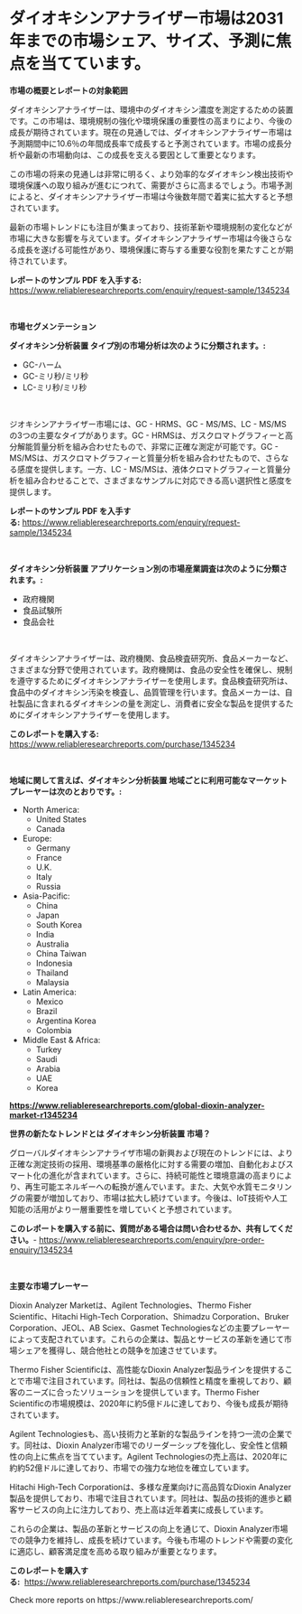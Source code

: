 <p><h1>ダイオキシンアナライザー市場は2031年までの市場シェア、サイズ、予測に焦点を当てています。</h1></p><p><strong>市場の概要とレポートの対象範囲</strong></p>
<p><p>ダイオキシンアナライザーは、環境中のダイオキシン濃度を測定するための装置です。この市場は、環境規制の強化や環境保護の重要性の高まりにより、今後の成長が期待されています。現在の見通しでは、ダイオキシンアナライザー市場は予測期間中に10.6％の年間成長率で成長すると予測されています。市場の成長分析や最新の市場動向は、この成長を支える要因として重要となります。</p><p>この市場の将来の見通しは非常に明るく、より効率的なダイオキシン検出技術や環境保護への取り組みが進むにつれて、需要がさらに高まるでしょう。市場予測によると、ダイオキシンアナライザー市場は今後数年間で着実に拡大すると予想されています。</p><p>最新の市場トレンドにも注目が集まっており、技術革新や環境規制の変化などが市場に大きな影響を与えています。ダイオキシンアナライザー市場は今後さらなる成長を遂げる可能性があり、環境保護に寄与する重要な役割を果たすことが期待されています。</p></p>
<p><strong>レポートのサンプル PDF を入手する:</strong> <a href="https://www.reliableresearchreports.com/enquiry/request-sample/1345234">https://www.reliableresearchreports.com/enquiry/request-sample/1345234</a></p>
<p>&nbsp;</p>
<p><strong>市場セグメンテーション</strong></p>
<p><strong>ダイオキシン分析装置 タイプ別の市場分析は次のように分類されます。:</strong></p>
<p><ul><li>GC-ハーム</li><li>GC-ミリ秒/ミリ秒</li><li>LC-ミリ秒/ミリ秒</li></ul></p>
<p>&nbsp;</p>
<p><p>ジオキシンアナライザー市場には、GC - HRMS、GC - MS/MS、LC - MS/MSの3つの主要なタイプがあります。GC - HRMSは、ガスクロマトグラフィーと高分解能質量分析を組み合わせたもので、非常に正確な測定が可能です。GC - MS/MSは、ガスクロマトグラフィーと質量分析を組み合わせたもので、さらなる感度を提供します。一方、LC - MS/MSは、液体クロマトグラフィーと質量分析を組み合わせることで、さまざまなサンプルに対応できる高い選択性と感度を提供します。</p></p>
<p><strong>レポートのサンプル PDF を入手する:</strong>&nbsp;<a href="https://www.reliableresearchreports.com/enquiry/request-sample/1345234">https://www.reliableresearchreports.com/enquiry/request-sample/1345234</a></p>
<p>&nbsp;</p>
<p><strong> ダイオキシン分析装置 アプリケーション別の市場産業調査は次のように分類されます。:</strong></p>
<p><ul><li>政府機関</li><li>食品試験所</li><li>食品会社</li></ul></p>
<p>&nbsp;</p>
<p><p>ダイオキシンアナライザーは、政府機関、食品検査研究所、食品メーカーなど、さまざまな分野で使用されています。政府機関は、食品の安全性を確保し、規制を遵守するためにダイオキシンアナライザーを使用します。食品検査研究所は、食品中のダイオキシン汚染を検査し、品質管理を行います。食品メーカーは、自社製品に含まれるダイオキシンの量を測定し、消費者に安全な製品を提供するためにダイオキシンアナライザーを使用します。</p></p>
<p><strong>このレポートを購入する:</strong>&nbsp; <a href="https://www.reliableresearchreports.com/purchase/1345234">https://www.reliableresearchreports.com/purchase/1345234</a></p>
<p>&nbsp;</p>
<p><strong>地域に関して言えば、ダイオキシン分析装置 地域ごとに利用可能なマーケットプレーヤーは次のとおりです。:</strong></p>
<p><ul>
    <li>
        North America:
        <ul>
            <li>United States</li>
            <li>Canada</li>
        </ul>
    </li>
    <li>
        Europe:
        <ul>
            <li>Germany</li>
            <li>France</li>
            <li>U.K.</li>
            <li>Italy</li>
            <li>Russia</li>
        </ul>
    </li>
    <li>
        Asia-Pacific:
        <ul>
            <li>China</li>
            <li>Japan</li>
            <li>South Korea</li>
            <li>India</li>
            <li>Australia</li>
            <li>China Taiwan</li>
            <li>Indonesia</li>
            <li>Thailand</li>
            <li>Malaysia</li>
        </ul>
    </li>
    <li>
        Latin America:
        <ul>
            <li>Mexico</li>
            <li>Brazil</li>
            <li>Argentina Korea</li>
            <li>Colombia</li>
        </ul>
    </li>
    <li>
        Middle East & Africa:
        <ul>
            <li>Turkey</li>
            <li>Saudi</li>
            <li>Arabia</li>
            <li>UAE</li>
            <li>Korea</li>
        </ul>
    </li>
    </ul></p>
<p><strong><a href="https://www.reliableresearchreports.com/global-dioxin-analyzer-market-r1345234">https://www.reliableresearchreports.com/global-dioxin-analyzer-market-r1345234</a></strong>&nbsp;</p>
<p><strong>世界の新たなトレンドとは ダイオキシン分析装置 市場？</strong></p>
<p><p>グローバルダイオキシンアナライザ市場の新興および現在のトレンドには、より正確な測定技術の採用、環境基準の厳格化に対する需要の増加、自動化およびスマート化の進化が含まれています。さらに、持続可能性と環境意識の高まりにより、再生可能エネルギーへの転換が進んでいます。また、大気や水質モニタリングの需要が増加しており、市場は拡大し続けています。今後は、IoT技術や人工知能の活用がより一層重要性を増していくと予想されています。</p></p>
<p><strong>このレポートを購入する前に、質問がある場合は問い合わせるか、共有してください。</strong>- <a href="https://www.reliableresearchreports.com/enquiry/pre-order-enquiry/1345234">https://www.reliableresearchreports.com/enquiry/pre-order-enquiry/1345234</a></p>
<p>&nbsp;</p>
<p><strong>主要な市場プレーヤー</strong></p>
<p><p>Dioxin Analyzer Marketは、Agilent Technologies、Thermo Fisher Scientific、Hitachi High-Tech Corporation、Shimadzu Corporation、Bruker Corporation、JEOL、AB Sciex、Gasmet Technologiesなどの主要プレーヤーによって支配されています。これらの企業は、製品とサービスの革新を通じて市場シェアを獲得し、競合他社との競争を加速させています。</p><p>Thermo Fisher Scientificは、高性能なDioxin Analyzer製品ラインを提供することで市場で注目されています。同社は、製品の信頼性と精度を重視しており、顧客のニーズに合ったソリューションを提供しています。Thermo Fisher Scientificの市場規模は、2020年に約5億ドルに達しており、今後も成長が期待されています。</p><p>Agilent Technologiesも、高い技術力と革新的な製品ラインを持つ一流の企業です。同社は、Dioxin Analyzer市場でのリーダーシップを強化し、安全性と信頼性の向上に焦点を当てています。Agilent Technologiesの売上高は、2020年に約約52億ドルに達しており、市場での強力な地位を確立しています。</p><p>Hitachi High-Tech Corporationは、多様な産業向けに高品質なDioxin Analyzer製品を提供しており、市場で注目されています。同社は、製品の技術的進歩と顧客サービスの向上に注力しており、売上高は近年着実に成長しています。</p><p>これらの企業は、製品の革新とサービスの向上を通じて、Dioxin Analyzer市場での競争力を維持し、成長を続けています。今後も市場のトレンドや需要の変化に適応し、顧客満足度を高める取り組みが重要となります。</p></p>
<p><strong>このレポートを購入する:</strong>&nbsp;&nbsp;<a href="https://www.reliableresearchreports.com/purchase/1345234">https://www.reliableresearchreports.com/purchase/1345234</a></p>
<p>Check more reports on https://www.reliableresearchreports.com/</p>